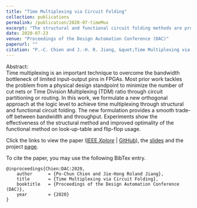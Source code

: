 ```yaml
---
title: "Time Multiplexing via Circuit Folding"
collection: publications
permalink: /publication/2020-07-timeMux
excerpt: "The structural and functional circuit folding methods are proposed to address time multiplexing in multi-FPGA system. These methods may potentially help alleviate the bottleneck of limited inter-chip I/O bandwidth."
date: 2020-07-23
venue: "Proceedings of the Design Automation Conference (DAC)"
paperurl: ""
citation: "P.-C. Chien and J.-H. R. Jiang, &quot;Time Multiplexing via Circuit Folding,&quot; <i>in Proceedings of the Design Automation Conference (DAC)</i>, 2020."
---
```

Abstract:  
Time multiplexing is an important technique to overcome the bandwidth bottleneck of limited input-output pins in FPGAs.
Most prior work tackles the problem from a physical design standpoint to minimize the number of cut nets or Time Division Multiplexing (TDM) ratio through circuit partitioning or routing.
In this work, we formulate a new orthogonal approach at the logic level to achieve time multiplexing through structural and functional circuit folding.
The new formulation provides a smooth trade-off between bandwidth and throughput.
Experiments show the effectiveness of the structural method and improved optimality of the functional method on look-up-table and flip-flop usage.

Click the links to view the paper ([IEEE *Xplore*](https://ieeexplore.ieee.org/document/9218552) &#124; [GitHub](http://po-chun-chien.github.io/files/papers/dac20_tm.pdf)), the [slides](http://po-chun-chien.github.io/files/slides/dac20_tm_slides.pdf) and the project [page](https://po-chun-chien.github.io/projects/4.tm/).

To cite the paper, you may use the following BibTex entry.
<pre><code>@inproceedings{Chien:DAC:2020,
    author      = {Po-Chun Chien and Jie-Hong Roland Jiang},
    title       = {Time Multiplexing via Circuit Folding},
    booktitle   = {Proceedings of the Design Automation Conference (DAC)},
    year        = {2020}
}</code></pre>